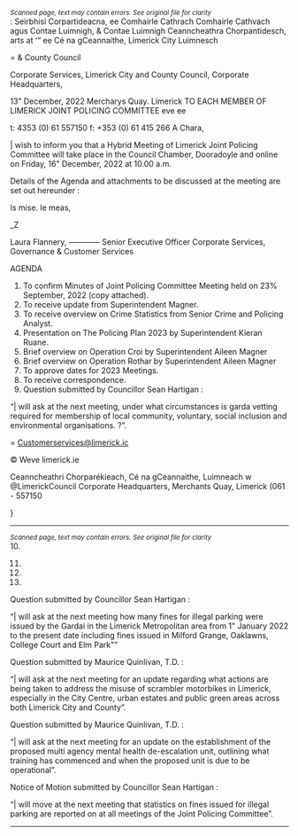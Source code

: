 *<small>Scanned page, text may contain errors. See original file for clarity</small>*  
: Seirbhisi Corpartideacna,
ee Comhairle Cathrach Comhairle Cathvach agus Contae Luimnigh,
& Contae Luimnigh Ceanncheathra Chorpantidesch,
arts at ‘“ ee Cé na gCeannaithe,
Limerick City Luimnesch

= & County Council

Corporate Services,
Limerick City and County Council,
Corporate Headquarters,

13” December, 2022 Mercharys Quay.
Limerick
TO EACH MEMBER OF LIMERICK JOINT POLICING COMMITTEE eve ee

t: 4353 (0) 61 557150
f: +353 (0) 61 415 266
A Chara,

| wish to inform you that a Hybrid Meeting of Limerick Joint Policing Committee will take place in the
Council Chamber, Dooradoyle and online on Friday, 16" December, 2022 at 10.00 a.m.

Details of the Agenda and attachments to be discussed at the meeting are set out hereunder :

Is mise. le meas,

_Z

Laura Flannery, ————
Senior Executive Officer
Corporate Services, Governance & Customer Services

AGENDA
1. To confirm Minutes of Joint Policing Committee Meeting held on 23% September, 2022 (copy
attached).
2. To receive update from Superintendent Magner.
3. To receive overview on Crime Statistics from Senior Crime and Policing Analyst.
4. Presentation on The Policing Plan 2023 by Superintendent Kieran Ruane.
5. Brief overview on Operation Croi by Superintendent Aileen Magner
6. Brief overview on Operation Rothar by Superintendent Aileen Magner
7. To approve dates for 2023 Meetings.
8. To receive correspondence.
9. Question submitted by Councillor Sean Hartigan :

“| will ask at the next meeting, under what circumstances is garda vetting required for membership
of local community, voluntary, social inclusion and environmental organisations. ?”.

= Customerservices@limerick.ic

© Weve limerick.ie

Ceanncheathri Chorparékieach, Cé na gCeannaithe, Luimneach w @LimerickCouncil
Corporate Headquarters, Merchants Quay, Limerick (061 - 557150

}

---
*<small>Scanned page, text may contain errors. See original file for clarity</small>*  
10.

11.

12.

13.

Question submitted by Councillor Sean Hartigan :

“| will ask at the next meeting how many fines for illegal parking were issued by the Gardai in the
Limerick Metropolitan area from 1" January 2022 to the present date including fines issued in
Milford Grange, Oaklawns, College Court and Elm Park"”

Question submitted by Maurice Quinlivan, T.D. :

“| will ask at the next meeting for an update regarding what actions are being taken to address the
misuse of scrambler motorbikes in Limerick, especially in the City Centre, urban estates and public
green areas across both Limerick City and County”.

Question submitted by Maurice Quinlivan, T.D. :

“| will ask at the next meeting for an update on the establishment of the proposed multi agency
mental health de-escalation unit, outlining what training has commenced and when the proposed
unit is due to be operational”.

Notice of Motion submitted by Councillor Sean Hartigan :

“| will move at the next meeting that statistics on fines issued for illegal parking are reported on at
all meetings of the Joint Policing Committee”.

---
